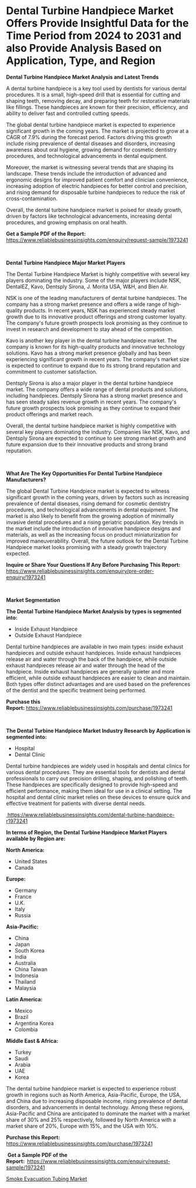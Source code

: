 <p><h1>Dental Turbine Handpiece Market Offers Provide Insightful Data for the Time Period from 2024 to 2031 and also Provide Analysis Based on Application, Type, and Region</h1></p><p><strong>Dental Turbine Handpiece Market Analysis and Latest Trends</strong></p>
<p><p>A dental turbine handpiece is a key tool used by dentists for various dental procedures. It is a small, high-speed drill that is essential for cutting and shaping teeth, removing decay, and preparing teeth for restorative materials like fillings. These handpieces are known for their precision, efficiency, and ability to deliver fast and controlled cutting speeds.</p><p>The global dental turbine handpiece market is expected to experience significant growth in the coming years. The market is projected to grow at a CAGR of 7.9% during the forecast period. Factors driving this growth include rising prevalence of dental diseases and disorders, increasing awareness about oral hygiene, growing demand for cosmetic dentistry procedures, and technological advancements in dental equipment.</p><p>Moreover, the market is witnessing several trends that are shaping its landscape. These trends include the introduction of advanced and ergonomic designs for improved patient comfort and clinician convenience, increasing adoption of electric handpieces for better control and precision, and rising demand for disposable turbine handpieces to reduce the risk of cross-contamination.</p><p>Overall, the dental turbine handpiece market is poised for steady growth, driven by factors like technological advancements, increasing dental procedures, and growing emphasis on oral health.</p></p>
<p><strong>Get a Sample PDF of the Report:&nbsp;</strong> <a href="https://www.reliablebusinessinsights.com/enquiry/request-sample/1973241">https://www.reliablebusinessinsights.com/enquiry/request-sample/1973241</a></p>
<p>&nbsp;</p>
<p><strong>Dental Turbine Handpiece Major Market Players</strong></p>
<p><p>The Dental Turbine Handpiece Market is highly competitive with several key players dominating the industry. Some of the major players include NSK, DentalEZ, Kavo, Dentsply Sirona, J. Morita USA, W&H, and Bien Air.</p><p>NSK is one of the leading manufacturers of dental turbine handpieces. The company has a strong market presence and offers a wide range of high-quality products. In recent years, NSK has experienced steady market growth due to its innovative product offerings and strong customer loyalty. The company's future growth prospects look promising as they continue to invest in research and development to stay ahead of the competition. </p><p>Kavo is another key player in the dental turbine handpiece market. The company is known for its high-quality products and innovative technology solutions. Kavo has a strong market presence globally and has been experiencing significant growth in recent years. The company's market size is expected to continue to expand due to its strong brand reputation and commitment to customer satisfaction.</p><p>Dentsply Sirona is also a major player in the dental turbine handpiece market. The company offers a wide range of dental products and solutions, including handpieces. Dentsply Sirona has a strong market presence and has seen steady sales revenue growth in recent years. The company's future growth prospects look promising as they continue to expand their product offerings and market reach.</p><p>Overall, the dental turbine handpiece market is highly competitive with several key players dominating the industry. Companies like NSK, Kavo, and Dentsply Sirona are expected to continue to see strong market growth and future expansion due to their innovative products and strong brand reputation.</p></p>
<p>&nbsp;</p>
<p><strong>What Are The Key Opportunities For Dental Turbine Handpiece Manufacturers?</strong></p>
<p><p>The global Dental Turbine Handpiece market is expected to witness significant growth in the coming years, driven by factors such as increasing prevalence of dental diseases, rising demand for cosmetic dentistry procedures, and technological advancements in dental equipment. The market is also likely to benefit from the growing adoption of minimally invasive dental procedures and a rising geriatric population. Key trends in the market include the introduction of innovative handpiece designs and materials, as well as the increasing focus on product miniaturization for improved maneuverability. Overall, the future outlook for the Dental Turbine Handpiece market looks promising with a steady growth trajectory expected.</p></p>
<p><strong>Inquire or Share Your Questions If Any Before Purchasing This Report:</strong> <a href="https://www.reliablebusinessinsights.com/enquiry/pre-order-enquiry/1973241">https://www.reliablebusinessinsights.com/enquiry/pre-order-enquiry/1973241</a></p>
<p>&nbsp;</p>
<p><strong>Market Segmentation</strong></p>
<p><strong>The Dental Turbine Handpiece Market Analysis by types is segmented into:</strong></p>
<p><ul><li>Inside Exhaust Handpiece</li><li>Outside Exhaust Handpiece</li></ul></p>
<p><p>Dental turbine handpieces are available in two main types: inside exhaust handpieces and outside exhaust handpieces. Inside exhaust handpieces release air and water through the back of the handpiece, while outside exhaust handpieces release air and water through the head of the handpiece. Inside exhaust handpieces are generally quieter and more efficient, while outside exhaust handpieces are easier to clean and maintain. Both types offer distinct advantages and are used based on the preferences of the dentist and the specific treatment being performed.</p></p>
<p><strong>Purchase this Report:&nbsp;</strong><a href="https://www.reliablebusinessinsights.com/purchase/1973241">https://www.reliablebusinessinsights.com/purchase/1973241</a></p>
<p>&nbsp;</p>
<p><strong>The Dental Turbine Handpiece Market Industry Research by Application is segmented into:</strong></p>
<p><ul><li>Hospital</li><li>Dental Clinic</li></ul></p>
<p><p>Dental turbine handpieces are widely used in hospitals and dental clinics for various dental procedures. They are essential tools for dentists and dental professionals to carry out precision drilling, shaping, and polishing of teeth. These handpieces are specifically designed to provide high-speed and efficient performance, making them ideal for use in a clinical setting. The hospital and dental clinic market relies on these devices to ensure quick and effective treatment for patients with diverse dental needs.</p></p>
<p><a href="https://www.reliablebusinessinsights.com/dental-turbine-handpiece-r1973241">&nbsp;https://www.reliablebusinessinsights.com/dental-turbine-handpiece-r1973241</a></p>
<p><strong>In terms of Region, the Dental Turbine Handpiece Market Players available by Region are:</strong></p>
<p>
    <p> <strong> North America: </strong>
        <ul>
            <li>United States</li>
            <li>Canada</li>
        </ul>
        </p> 
    <p> <strong> Europe: </strong>
        <ul>
            <li>Germany</li>
            <li>France</li>
            <li>U.K.</li>
            <li>Italy</li>
            <li>Russia</li>
        </ul>
        </p> 
    <p> <strong> Asia-Pacific: </strong>
        <ul>
            <li>China</li>
            <li>Japan</li>
            <li>South Korea</li>
            <li>India</li>
            <li>Australia</li>
            <li>China Taiwan</li>
            <li>Indonesia</li>
            <li>Thailand</li>
            <li>Malaysia</li>
        </ul>
        </p> 
    <p> <strong> Latin America: </strong>
        <ul>
            <li>Mexico</li>
            <li>Brazil</li>
            <li>Argentina Korea</li>
            <li>Colombia</li>
        </ul>
        </p> 
    <p> <strong> Middle East & Africa: </strong>
        <ul>
            <li>Turkey</li>
            <li>Saudi</li>
            <li>Arabia</li>
            <li>UAE</li>
            <li>Korea</li>
        </ul>
    </p>
    </p>
<p><p>The dental turbine handpiece market is expected to experience robust growth in regions such as North America, Asia-Pacific, Europe, the USA, and China due to increasing disposable income, rising prevalence of dental disorders, and advancements in dental technology. Among these regions, Asia-Pacific and China are anticipated to dominate the market with a market share of 30% and 25% respectively, followed by North America with a market share of 20%, Europe with 15%, and the USA with 10%.</p></p>
<p><strong>Purchase this Report: </strong><a href="https://www.reliablebusinessinsights.com/purchase/1973241">https://www.reliablebusinessinsights.com/purchase/1973241</a></p>
<p>&nbsp;<strong>Get a Sample PDF of the Report:&nbsp;&nbsp;</strong><a href="https://www.reliablebusinessinsights.com/enquiry/request-sample/1973241">https://www.reliablebusinessinsights.com/enquiry/request-sample/1973241</a></p>
<p><strong></strong></p>
<p><p><a href="https://github.com/ZackaryHalvorson2023/Market-Research-Report-List-2/blob/main/smoke-evacuation-tubing-market.md">Smoke Evacuation Tubing Market</a></p></p>